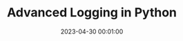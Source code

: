 ---
title: "Advanced Logging in Python"
date: 2023-04-30 00:01:00
draft: true
toc: false
tags:
  - python
  - python library
  - python standard library
  - python logging
  - codecademy projects
---